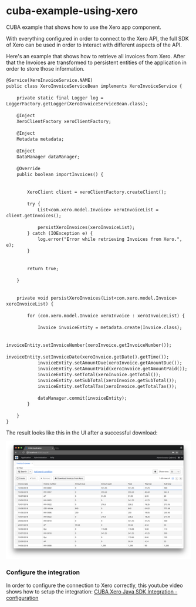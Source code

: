 # cuba-example-using-xero
CUBA example that shows how to use the Xero app component.


With everything configured in order to connect to the Xero API, the full SDK of Xero can be used in order to interact with different aspects of the API.

Here's an example that shows how to retrieve all invoices from Xero. After that the Invoices are transformed to persistent entities of the application in order to store those information.


```
@Service(XeroInvoiceService.NAME)
public class XeroInvoiceServiceBean implements XeroInvoiceService {

    private static final Logger log = LoggerFactory.getLogger(XeroInvoiceServiceBean.class);

    @Inject
    XeroClientFactory xeroClientFactory;

    @Inject
    Metadata metadata;

    @Inject
    DataManager dataManager;

    @Override
    public boolean importInvoices() {


        XeroClient client = xeroClientFactory.createClient();

        try {
            List<com.xero.model.Invoice> xeroInvoiceList = client.getInvoices();

            persistXeroInvoices(xeroInvoiceList);
        } catch (IOException e) {
            log.error("Error while retrieving Invoices from Xero.", e);
        }


        return true;

    }


    private void persistXeroInvoices(List<com.xero.model.Invoice> xeroInvoiceList) {

        for (com.xero.model.Invoice xeroInvoice : xeroInvoiceList) {

            Invoice invoiceEntity = metadata.create(Invoice.class);

            invoiceEntity.setInvoiceNumber(xeroInvoice.getInvoiceNumber());
            invoiceEntity.setInvoiceDate(xeroInvoice.getDate().getTime());
            invoiceEntity.setAmountDue(xeroInvoice.getAmountDue());
            invoiceEntity.setAmountPaid(xeroInvoice.getAmountPaid());
            invoiceEntity.setTotal(xeroInvoice.getTotal());
            invoiceEntity.setSubTotal(xeroInvoice.getSubTotal());
            invoiceEntity.setTotalTax(xeroInvoice.getTotalTax());

            dataManager.commit(invoiceEntity);
        }

    }
}
```


The result looks like this in the UI after a successful download:

![Xero invoice download](https://github.com/mariodavid/cuba-example-using-xero/blob/master/img/1-xero-invoices-download.png)

### Configure the integration
In order to configure the connection to Xero correctly, this youtube video shows how to setup the integration: [CUBA Xero Java SDK Integration - configuration](https://youtu.be/A5HZM-wlOJA)
